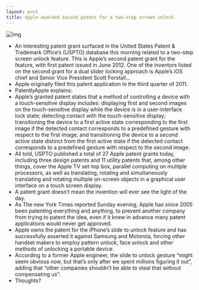 ```yaml
---
layout: post
title: Apple awarded second patent for a two-step screen unlock
---
```

![img](http://media.idownloadblog.com/wp-content/uploads/2012/10/Apple-dual-unlock-patent-PatentlyApple-001.png)
* An interesting patent grant surfaced in the United States Patent & Trademark Office’s (USPTO) database this morning related to a two-step screen unlock feature. This is Apple’s second patent grant for the feature, with first patent issued in June 2012. One of the inventors listed on the second grant for a dual slider locking approach is Apple’s iOS chief and Senior Vice President Scott Forstall…
* Apple originally filed this patent application in the third quarter of 2011.
* PatentlyApple explains:
* Apple’s granted patent states that a method of controlling a device with a touch-sensitive display includes: displaying first and second images on the touch-sensitive display while the device is in a user-interface lock state; detecting contact with the touch-sensitive display; transitioning the device to a first active state corresponding to the first image if the detected contact corresponds to a predefined gesture with respect to the first image; and transitioning the device to a second active state distinct from the first active state if the detected contact corresponds to a predefined gesture with respect to the second image.
* All told, USPTO published a total of 27 Apple patent grants today, including three design patents and 11 utility patents that, among other things, cover the Apple TV set-top box, parallel computing on multiple processors, as well as translating, rotating and simultaneously translating and rotating multiple on-screen objects in a graphical user interface on a touch screen display.
* A patent grant doesn’t mean the invention will ever see the light of the day.
* As The new York Times reported Sunday evening, Apple has since 2005 been patenting everything and anything, to prevent another company from trying to patent the idea, even if it knew in advance many patent applications would never get approved.
* Apple owns the patent for the iPhone’s slide to unlock feature and has successfully asserted it against Samsung and Motorola, forcing other handset makers to employ pattern unlock, face unlock and other methods of unlocking a portable device.
* According to a former Apple engineer, the slide to unlock gesture “might seem obvious now, but that’s only after we spent millions figuring it out”, adding that “other companies shouldn’t be able to steal that without compensating us”.
* Thoughts?

